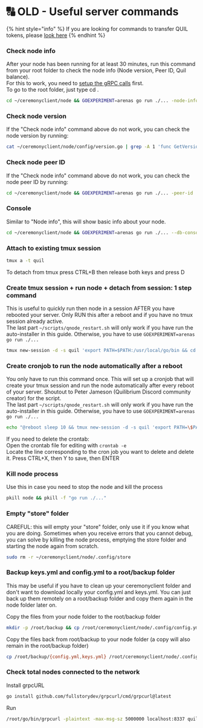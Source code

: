 # 🔠 OLD - Useful server commands

{% hint style="info" %}
If you are looking for commands to transfer QUIL tokens, please [look here](broken-reference)
{% endhint %}

### Check node info&#x20;

After your node has been running for at least 30 minutes, run this command from your root folder to check the node info (Node version, Peer ID, Quil balance).\
For this to work, you need to [setup the gRPC calls](../set-up-the-grpc-calls.md) first.\
To go to the root folder, just type cd .

```bash
cd ~/ceremonyclient/node && GOEXPERIMENT=arenas go run ./... -node-info
```

### Check node version&#x20;

If the "Check node info" command above do not work, you can check the node version by running:

```bash
cat ~/ceremonyclient/node/config/version.go | grep -A 1 'func GetVersion() \[\]byte {' | grep -Eo '0x[0-9a-fA-F]+' | xargs printf '%d.%d.%d'
```

### Check node peer ID&#x20;

If the "Check node info" command above do not work, you can check the node peer ID by running:

```bash
cd ~/ceremonyclient/node && GOEXPERIMENT=arenas go run ./... -peer-id
```

### Console&#x20;

Similar to "Node info", this will show basic info about your node.

```bash
cd ~/ceremonyclient/node && GOEXPERIMENT=arenas go run ./... --db-console
```

### Attach to existing tmux session

```bash
tmux a -t quil
```

To detach from tmux press CTRL+B then release both keys and press D

### Create tmux session + run node + detach from session: 1 step command&#x20;

This is useful to quickly run then node in a session AFTER you have rebooted your server. Only RUN this after a reboot and if you have no tmux session already active.\
The last part `~/scripts/qnode_restart.sh` will only work if you have run the auto-installer in this guide. Otherwise, you have to use `GOEXPERIMENT=arenas go run ./...`

```bash
tmux new-session -d -s quil 'export PATH=$PATH:/usr/local/go/bin && cd ~/ceremonyclient/node && ~/scripts/qnode_restart.sh'
```

### Create cronjob to run the node automatically after a reboot&#x20;

You only have to run this command once. This will set up a cronjob that will create your tmux session and run the node automatically after every reboot of your server. Shoutout to Peter Jameson (Quilibrium Discord community creator) for the script.\
The last part `~/scripts/qnode_restart.sh` will only work if you have run the auto-installer in this guide. Otherwise, you have to use `GOEXPERIMENT=arenas go run ./...`

```bash
echo "@reboot sleep 10 && tmux new-session -d -s quil 'export PATH=\$PATH:/usr/local/go/bin && cd ~/ceremonyclient/node && ~/scripts/qnode_restart.sh'" | crontab -
```

If you need to delete the crontab:\
Open the crontab file for editing with `crontab -e`\
Locate the line corresponding to the cron job you want to delete and delete it. Press CTRL+X, then Y to save, then ENTER

### Kill node process&#x20;

Use this in case you need to stop the node and kill the process

```bash
pkill node && pkill -f "go run ./..."
```

### Empty "store" folder&#x20;

CAREFUL: this will empty your "store" folder, only use it if you know what you are doing. Sometimes when you receive errors that you cannot debug, you can solve by killing the node process, emptying the store folder and starting the node again from scratch.

```bash
sudo rm -r ~/ceremonyclient/node/.config/store
```

### Backup keys.yml and config.yml to a root/backup folder&#x20;

This may be useful if you have to clean up your ceremonyclient folder and don't want to download locally your config.yml and keys.yml. You can just back up them remotely on a root/backup folder and copy them again in the node folder later on.

Copy the files from your node folder to the root/backup folder

```bash
mkdir -p /root/backup && cp /root/ceremonyclient/node/.config/config.yml /root/backup && cp /root/ceremonyclient/node/.config/keys.yml /root/backup
```

Copy the files back from root/backup to your node folder (a copy will also remain in the root/backup folder)

```bash
cp /root/backup/{config.yml,keys.yml} /root/ceremonyclient/node/.config/
```

### Check total nodes connected to the network&#x20;

Install grpcURL

```bash
go install github.com/fullstorydev/grpcurl/cmd/grpcurl@latest
```

Run

```bash
/root/go/bin/grpcurl -plaintext -max-msg-sz 5000000 localhost:8337 quilibrium.node.node.pb.NodeService.GetPeerInfo | grep peerId | wc -l
```

